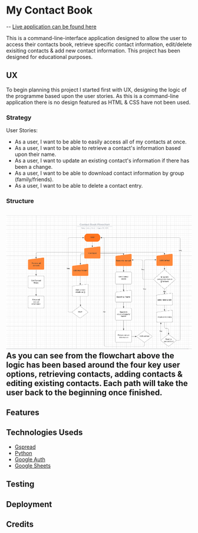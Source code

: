 # My Contact Book
--
[Live application can be found here]()

This is a command-line-interface application designed to allow the user to access their contacts book, retrieve specific contact information, edit/delete exisiting contacts & add new contact information. This project has been designed for educational purposes.

## UX
To begin planning this project I started first with UX, designing the logic of the programme based upon the user stories. As this is a command-line application there is no design featured as HTML & CSS have not been used.

### Strategy
User Stories:
- As a user, I want to be able to easily access all of my contacts at once.
- As a user, I want to be able to retrieve a contact's information based upon their name.
- As a user, I want to update an existing contact's information if there has been a change.
- As a user, I want to be able to download contact information by group (family/friends).
- As a user, I want to be able to delete a contact entry.

### Structure
![Flowchart of Python logic](assets/images/flowchart.png)
As you can see from the flowchart above the logic has been based around the four key user options, retrieving contacts, adding contacts & editing existing contacts. Each path will take the user back to the beginning once finished. 
--
## Features

## Technologies Useds
- [Gspread]()
- [Python]()
- [Google Auth]()
- [Google Sheets]()


## Testing

## Deployment

## Credits

